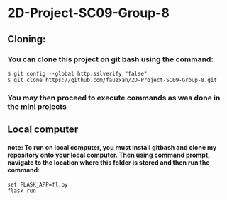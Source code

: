 # 2D-Project-SC09-Group-8
## Cloning:
### You can clone this project on git bash using the command:
```
$ git config --global http.sslverify "false"
$ git clone https://github.com/fauzxan/2D-Project-SC09-Group-8.git
```
### You may then proceed to execute commands as was done in the mini projects
## Local computer
#### note: To run on local computer, you must install gitbash and clone my repository onto your local computer. Then using command prompt, navigate to the location where this folder is stored and then run the command:
```
set FLASK_APP=fl.py
flask run
```
